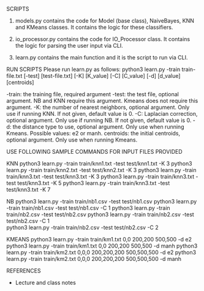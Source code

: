 SCRIPTS
1. models.py contains the code for Model (base class), NaiveBayes, KNN and KMeans classes. It contains the logic for these classifiers.

2. io_processor.py contains the code for IO_Processor class. It contains the logic for parsing the user input via CLI.

3. learn.py contains the main function and it is the script to run via CLI.

RUN SCRIPTS
Please run learn.py as follows:
python3 learn.py -train train-file.txt [-test] [test-file.txt] [-K] [K_value] [-C] [C_value] [-d] [d_value] [centroids]

-train: the training file, required argument
-test: the test file, optional argument. NB and KNN require this argument. 
       Kmeans does not require this argument.
-K: the number of nearest neighbors, optional argument. Only use if running 
    KNN. If not given, default value is 0.
-C: Laplacian correction, optional argument. Only use if running NB. If not 
    given, default value is 0.
-d: the distance type to use, optional argument. Only use when running 
    Kmeans. Possible values: e2 or manh. 
centroids: the initial centroids, optional argument. Only use when running 
            Kmeans.

USE FOLLOWING SAMPLE COMMANDS FOR INPUT FILES PROVIDED 

KNN
python3 learn.py -train train/knn1.txt -test test/knn1.txt -K 3
python3 learn.py -train train/knn2.txt -test test/knn2.txt -K 3
python3 learn.py -train train/knn3.txt -test test/knn3.txt -K 3
python3 learn.py -train train/knn3.txt -test test/knn3.txt -K 5
python3 learn.py -train train/knn3.txt -test test/knn3.txt -K 7

NB
python3 learn.py -train train/nb1.csv -test test/nb1.csv
python3 learn.py -train train/nb1.csv -test test/nb1.csv -C 1
python3 learn.py -train train/nb2.csv -test test/nb2.csv
python3 learn.py -train train/nb2.csv -test test/nb2.csv -C 1  
python3 learn.py -train train/nb2.csv -test test/nb2.csv -C 2

KMEANS
python3 learn.py -train train/km1.txt 0,0 200,200 500,500 -d e2
python3 learn.py -train train/km1.txt 0,0 200,200 500,500 -d manh
python3 learn.py -train train/km2.txt 0,0,0 200,200,200 500,500,500 -d e2
python3 learn.py -train train/km2.txt 0,0,0 200,200,200 500,500,500 -d manh


REFERENCES
- Lecture and class notes
